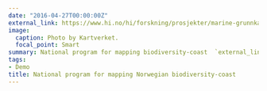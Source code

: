 ```yaml
---
date: "2016-04-27T00:00:00Z"
external_link: https://www.hi.no/hi/forskning/prosjekter/marine-grunnkart-i-kystsonen
image:
  caption: Photo by Kartverket.
  focal_point: Smart
summary: National program for mapping biodiversity-coast  `external_link`.
tags:
- Demo
title: National program for mapping Norwegian biodiversity-coast
---
```

